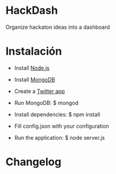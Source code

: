 HackDash
========

Organize hackaton ideas into a dashboard

Instalación
===========

* Install [Node.js](http://nodejs.org)

* Install [MongoDB](http://mongodb.org)

* Create a [Twitter app](https://dev.twitter.com/)

* Run MongoDB: $ mongod

* Install dependencies: $ npm install

* Fill config.json with your configuration

* Run the application: $ node server.js


Changelog
===========

